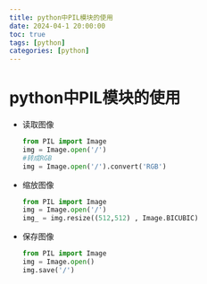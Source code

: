 ```yaml
---
title: python中PIL模块的使用
date: 2024-04-1 20:00:00
toc: true
tags: [python]
categories: [python]
---
```

#  
<!-- more -->

# python中PIL模块的使用

- 读取图像

  ```python
  from PIL import Image
  img = Image.open('/')
  #转成RGB
  img = Image.open('/').convert('RGB')
  ```

- 缩放图像

  ```python
  from PIL import Image
  img = Image.open('/')
  img_ = img.resize((512,512) , Image.BICUBIC)
  ```

- 保存图像

  ```python
  from PIL import Image
  img = Image.open()
  img.save('/')
  ```

  
